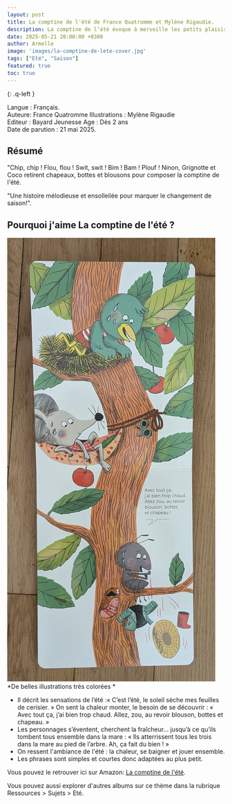 ```yaml
---
layout: post
title: La comptine de l'été de France Quatromme et Mylène Rigaudie.
description: La comptine de l’été évoque à merveille les petits plaisirs de l'été comme la chaleur, se baigner et jouer ensemble.
date: 2025-05-21 20:00:00 +0300
author: Armelle
image: 'images/la-comptine-de-lete-cover.jpg'
tags: ["Eté", "Saison"]
featured: true
toc: true
---
```


{: .q-left }

Langue : Français.                            
Auteure: France Quatromme
Illustrations : Mylène Rigaudie  
Editeur : Bayard Jeunesse
Age : Dès 2 ans        
Date de parution : 21 mai 2025.

## Résumé

"Chip, chip ! Flou, flou ! Swit, swit ! Bim ! Bam ! Plouf ! Ninon, Grignotte et Coco retirent chapeaux, bottes et blousons pour composer la comptine de l'été. 

"Une histoire mélodieuse et ensolleilée pour marquer le changement de saison!".

## Pourquoi j'aime La comptine de l'été ?

![De belles illustrations très colorées](images/la-comptine-de-lete-int.jpg)
*De belles illustrations très colorées *
- Il décrit les sensations de l’été :« C’est l’été, le soleil sèche mes feuilles de cerisier. »
On sent la chaleur monter, le besoin de se découvrir : « Avec tout ça, j’ai bien trop chaud. Allez, zou, au revoir blouson, bottes et chapeau. »
- Les personnages s’éventent, cherchent la fraîcheur… jusqu’à ce qu’ils tombent tous ensemble dans la mare : « Ils atterrissent tous les trois dans la mare au pied de l’arbre. Ah, ça fait du bien ! »
- On ressent l'ambiance de l'été : la chaleur, se baigner et jouer ensemble.
- Les phrases sont simples et courtes donc adaptées au plus petit. 

Vous pouvez le retrouver ici sur Amazon: [La comptine de l'été](https://amzn.to/4jY6Cei). 

Vous pouvez aussi explorer d'autres albums sur ce thème dans la rubrique Ressources > Sujets > Eté.


